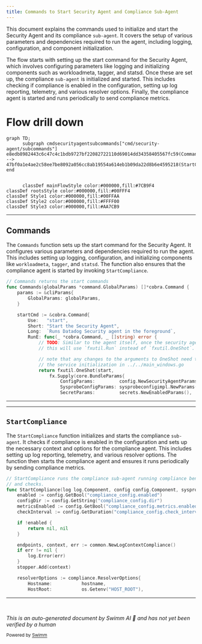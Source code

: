 ```yaml
---
title: Commands to Start Security Agent and Compliance Sub-Agent
---
```

This document explains the commands used to initialize and start the Security Agent and its compliance <SwmToken path="cmd/security-agent/subcommands/compliance/compliance.go" pos="29:10:12" line-data="// StartCompliance runs the compliance sub-agent running compliance benchmarks">`sub-agent`</SwmToken>. It covers the setup of various parameters and dependencies required to run the agent, including logging, configuration, and component initialization.

The flow starts with setting up the start command for the Security Agent, which involves configuring parameters like logging and initializing components such as workloadmeta, tagger, and statsd. Once these are set up, the compliance <SwmToken path="cmd/security-agent/subcommands/compliance/compliance.go" pos="29:10:12" line-data="// StartCompliance runs the compliance sub-agent running compliance benchmarks">`sub-agent`</SwmToken> is initialized and started. This includes checking if compliance is enabled in the configuration, setting up log reporting, telemetry, and various resolver options. Finally, the compliance agent is started and runs periodically to send compliance metrics.

# Flow drill down

```mermaid
graph TD;
      subgraph cmdsecurityagentsubcommands["cmd/security-agent/subcommands"]
e8edb8982443c6c47c4c1bdb9727bf22082722110d69014dd34358405567fc59(Commands):::mainFlowStyle --> 47bf0a1e4ae2c58ee7be8092a056cc8ab19554a614eb1b09da22d8b6e4595218(StartCompliance):::mainFlowStyle
end


      classDef mainFlowStyle color:#000000,fill:#7CB9F4
classDef rootsStyle color:#000000,fill:#00FFF4
classDef Style1 color:#000000,fill:#00FFAA
classDef Style2 color:#000000,fill:#FFFF00
classDef Style3 color:#000000,fill:#AA7CB9
```

<SwmSnippet path="/cmd/security-agent/subcommands/start/command.go" line="79">

---

## Commands

The <SwmToken path="cmd/security-agent/subcommands/start/command.go" pos="79:2:2" line-data="// Commands returns the start commands">`Commands`</SwmToken> function sets up the start command for the Security Agent. It configures various parameters and dependencies required to run the agent. This includes setting up logging, configuration, and initializing components like <SwmToken path="cmd/security-agent/subcommands/compliance/compliance.go" pos="31:46:46" line-data="func StartCompliance(log log.Component, config config.Component, sysprobeconfig sysprobeconfig.Component, hostname string, stopper startstop.Stopper, statsdClient ddgostatsd.ClientInterface, wmeta workloadmeta.Component) (*compliance.Agent, error) {">`workloadmeta`</SwmToken>, <SwmToken path="cmd/security-agent/subcommands/start/command.go" pos="47:16:16" line-data="	&quot;github.com/DataDog/datadog-agent/comp/core/tagger&quot;">`tagger`</SwmToken>, and <SwmToken path="cmd/security-agent/subcommands/start/command.go" pos="24:16:16" line-data="	ddgostatsd &quot;github.com/DataDog/datadog-go/v5/statsd&quot;">`statsd`</SwmToken>. The function also ensures that the compliance agent is started by invoking <SwmToken path="cmd/security-agent/subcommands/compliance/compliance.go" pos="29:2:2" line-data="// StartCompliance runs the compliance sub-agent running compliance benchmarks">`StartCompliance`</SwmToken>.

```go
// Commands returns the start commands
func Commands(globalParams *command.GlobalParams) []*cobra.Command {
	params := &cliParams{
		GlobalParams: globalParams,
	}

	startCmd := &cobra.Command{
		Use:   "start",
		Short: "Start the Security Agent",
		Long:  `Runs Datadog Security agent in the foreground`,
		RunE: func(_ *cobra.Command, _ []string) error {
			// TODO: Similar to the agent itself, once the security agent is represented as a component, and not a function (start),
			// this will use `fxutil.Run` instead of `fxutil.OneShot`.

			// note that any changes to the arguments to OneShot need to be reflected into
			// the service initialization in ../../main_windows.go
			return fxutil.OneShot(start,
				fx.Supply(core.BundleParams{
					ConfigParams:         config.NewSecurityAgentParams(params.ConfigFilePaths),
					SysprobeConfigParams: sysprobeconfigimpl.NewParams(sysprobeconfigimpl.WithSysProbeConfFilePath(globalParams.SysProbeConfFilePath)),
					SecretParams:         secrets.NewEnabledParams(),
```

---

</SwmSnippet>

<SwmSnippet path="/cmd/security-agent/subcommands/compliance/compliance.go" line="29">

---

## <SwmToken path="cmd/security-agent/subcommands/compliance/compliance.go" pos="29:2:2" line-data="// StartCompliance runs the compliance sub-agent running compliance benchmarks">`StartCompliance`</SwmToken>

The <SwmToken path="cmd/security-agent/subcommands/compliance/compliance.go" pos="29:2:2" line-data="// StartCompliance runs the compliance sub-agent running compliance benchmarks">`StartCompliance`</SwmToken> function initializes and starts the compliance <SwmToken path="cmd/security-agent/subcommands/compliance/compliance.go" pos="29:10:12" line-data="// StartCompliance runs the compliance sub-agent running compliance benchmarks">`sub-agent`</SwmToken>. It checks if compliance is enabled in the configuration and sets up the necessary context and options for the compliance agent. This includes setting up log reporting, telemetry, and various resolver options. The function then starts the compliance agent and ensures it runs periodically by sending compliance metrics.

```go
// StartCompliance runs the compliance sub-agent running compliance benchmarks
// and checks.
func StartCompliance(log log.Component, config config.Component, sysprobeconfig sysprobeconfig.Component, hostname string, stopper startstop.Stopper, statsdClient ddgostatsd.ClientInterface, wmeta workloadmeta.Component) (*compliance.Agent, error) {
	enabled := config.GetBool("compliance_config.enabled")
	configDir := config.GetString("compliance_config.dir")
	metricsEnabled := config.GetBool("compliance_config.metrics.enabled")
	checkInterval := config.GetDuration("compliance_config.check_interval")

	if !enabled {
		return nil, nil
	}

	endpoints, context, err := common.NewLogContextCompliance()
	if err != nil {
		log.Error(err)
	}
	stopper.Add(context)

	resolverOptions := compliance.ResolverOptions{
		Hostname:           hostname,
		HostRoot:           os.Getenv("HOST_ROOT"),
```

---

</SwmSnippet>

&nbsp;

*This is an auto-generated document by Swimm AI 🌊 and has not yet been verified by a human*

<SwmMeta version="3.0.0" repo-id="Z2l0aHViJTNBJTNBZGF0YWRvZy1hZ2VudCUzQSUzQVN3aW1tLURlbW8=" repo-name="datadog-agent"><sup>Powered by [Swimm](/)</sup></SwmMeta>
